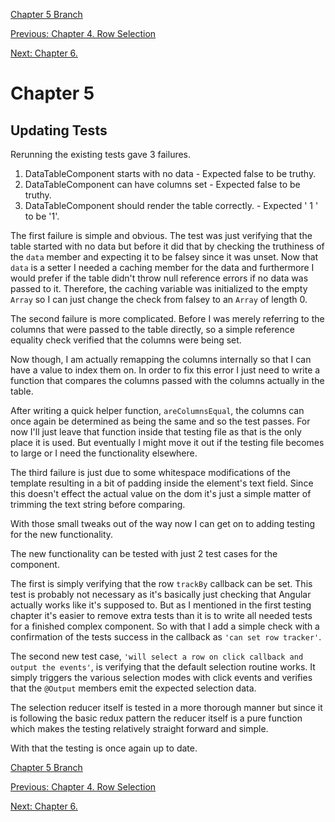 [Chapter 5 Branch](https://github.com/tme321/ng-DevelopingADataTable/tree/65958ee7ee9637a8fd8b5e8fb80063814345df89)

[Previous: Chapter 4. Row Selection](/chapters/4._Row_Selection.md)

[Next: Chapter 6.]()

# Chapter 5
## Updating Tests

Rerunning the existing tests gave 3 failures.

1.  DataTableComponent starts with no data - Expected false to be truthy.
1.  DataTableComponent can have columns set - Expected false to be truthy.
1.  DataTableComponent should render the table correctly. - Expected ' 1 ' to be '1'.

The first failure is simple and obvious.  The test was just verifying that the table started with no data but before it did that by checking the truthiness of the `data` member and expecting it to be falsey since it was unset.  Now that `data` is a setter I needed a caching member for the data and furthermore I would prefer if the table didn't throw null reference errors if no data was passed to it.  Therefore, the caching variable was initialized to the empty `Array` so I can just change the check from falsey to an `Array` of length 0.

The second failure is more complicated.  Before I was merely referring to the columns that were passed to the table directly, so a simple reference equality check verified that the columns were being set.

Now though, I am actually remapping the columns internally so that I can have a value to index them on.  In order to fix this error I just need to write a function that compares the columns passed with the columns actually in the table.

After writing a quick helper function, `areColumnsEqual`, the columns can once again be determined as being the same and so the test passes.  For now I'll just leave that function inside that testing file as that is the only place it is used.  But eventually I might move it out if the testing file becomes to large or I need the functionality elsewhere.

The third failure is just due to some whitespace modifications of the template resulting in a bit of padding inside the element's text field.  Since this doesn't effect the actual value on the dom it's just a simple matter of trimming the text string before comparing.

 With those small tweaks out of the way now I can get on to adding testing for the new functionality.

 The new functionality can be tested with just 2 test cases for the component.  
 
 The first is simply verifying that the row `trackBy` callback can be set.  This test is probably not necessary as it's basically just checking that Angular actually works like it's supposed to.  But as I mentioned in the first testing chapter it's easier to remove extra tests than it is to write all needed tests for a finished complex component.  So with that I add a simple check with a confirmation of the tests success in the callback as `'can set row tracker'`.

 The second new test case, `'will select a row on click callback and output the events'`, is verifying that the default selection routine works.  It simply triggers the various selection modes with click events and verifies that the `@Output` members emit the expected selection data.

 The selection reducer itself is tested in a more thorough manner but since it is following the basic redux pattern the reducer itself is a pure function which makes the testing relatively straight forward and simple.

 With that the testing is once again up to date.

[Chapter 5 Branch](https://github.com/tme321/ng-DevelopingADataTable/tree/65958ee7ee9637a8fd8b5e8fb80063814345df89)

[Previous: Chapter 4. Row Selection](/chapters/4._Row_Selection.md)

[Next: Chapter 6.]()
